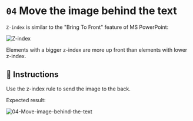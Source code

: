 # `04` Move the image behind the text

`Z-index` is similar to the "Bring To Front" feature of MS PowerPoint:

![Z-index](https://github.com/4GeeksAcademy/layouts-exercises/blob/master/.learn/assets/f4hm3qp.png?raw=true)

Elements with a bigger z-index are more up front than elements with lower z-index.

## 📝 Instructions

Use the z-index rule to send the image to the back.

Expected result:

![04-Move-image-behind-the-text](https://github.com/4GeeksAcademy/layouts-exercises/blob/master/.learn/assets/ham9E91.png?raw=true)